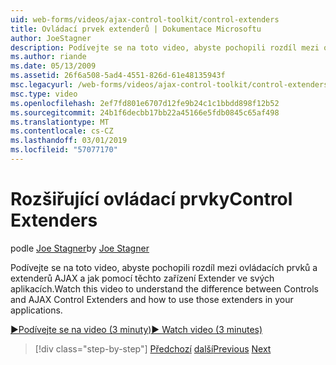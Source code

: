 ```yaml
---
uid: web-forms/videos/ajax-control-toolkit/control-extenders
title: Ovládací prvek extenderů | Dokumentace Microsoftu
author: JoeStagner
description: Podívejte se na toto video, abyste pochopili rozdíl mezi ovládacích prvků a extenderů AJAX a jak pomocí těchto zařízení Extender ve svých aplikacích.
ms.author: riande
ms.date: 05/13/2009
ms.assetid: 26f6a508-5ad4-4551-826d-61e48135943f
msc.legacyurl: /web-forms/videos/ajax-control-toolkit/control-extenders
msc.type: video
ms.openlocfilehash: 2ef7fd801e6707d12fe9b24c1c1bbdd898f12b52
ms.sourcegitcommit: 24b1f6decbb17bb22a45166e5fdb0845c65af498
ms.translationtype: MT
ms.contentlocale: cs-CZ
ms.lasthandoff: 03/01/2019
ms.locfileid: "57077170"
---
```

<a name="control-extenders"></a><span data-ttu-id="2174b-103">Rozšiřující ovládací prvky</span><span class="sxs-lookup"><span data-stu-id="2174b-103">Control Extenders</span></span>
====================
<span data-ttu-id="2174b-104">podle [Joe Stagner](https://github.com/JoeStagner)</span><span class="sxs-lookup"><span data-stu-id="2174b-104">by [Joe Stagner](https://github.com/JoeStagner)</span></span>

<span data-ttu-id="2174b-105">Podívejte se na toto video, abyste pochopili rozdíl mezi ovládacích prvků a extenderů AJAX a jak pomocí těchto zařízení Extender ve svých aplikacích.</span><span class="sxs-lookup"><span data-stu-id="2174b-105">Watch this video to understand the difference between Controls and AJAX Control Extenders and how to use those extenders in your applications.</span></span>

[<span data-ttu-id="2174b-106">&#9654;Podívejte se na video (3 minuty)</span><span class="sxs-lookup"><span data-stu-id="2174b-106">&#9654; Watch video (3 minutes)</span></span>](https://channel9.msdn.com/Blogs/ASP-NET-Site-Videos/control-extenders)

> [!div class="step-by-step"]
> <span data-ttu-id="2174b-107">[Předchozí](utilize-the-ajax-rating-control-in-the-aspnet-toolkit.md)
> [další](color-picker.md)</span><span class="sxs-lookup"><span data-stu-id="2174b-107">[Previous](utilize-the-ajax-rating-control-in-the-aspnet-toolkit.md)
[Next](color-picker.md)</span></span>
